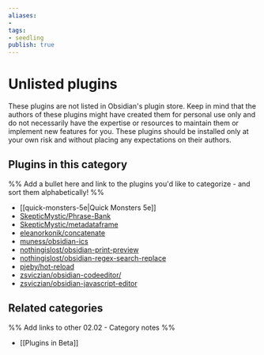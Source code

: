 ```yaml
---
aliases:
- 
tags: 
- seedling 
publish: true
---
```



# Unlisted plugins

These plugins are not listed in Obsidian's plugin store. Keep in mind that the authors of these plugins might have created them for personal use only and do not necessarily have the expertise or resources to maintain them or implement new features for you. These plugins should be installed only at your own risk and without placing any expectations on their authors. 

## Plugins in this category

%% Add a bullet here and link to the plugins you'd like to categorize - and sort them alphabetically! %%

- [[quick-monsters-5e|Quick Monsters 5e]]
- [SkepticMystic/Phrase-Bank](https://github.com/SkepticMystic/Phrase-Bank)
- [SkepticMystic/metadataframe](https://github.com/SkepticMystic/metadataframe)
- [eleanorkonik/concatenate](https://github.com/eleanorkonik/concatenate)
- [muness/obsidian-ics](https://github.com/muness/obsidian-ics)
- [nothingislost/obsidian-print-preview](https://github.com/nothingislost/obsidian-print-preview)
- [nothingislost/obsidian-regex-search-replace](https://github.com/nothingislost/obsidian-regex-search-replace)
- [pjeby/hot-reload](https://github.com/pjeby/hot-reload)
- [zsviczian/obsidian-codeeditor/](https://github.com/zsviczian/obsidian-codeeditor/)
- [zsviczian/obsidian-javascript-editor](https://github.com/zsviczian/obsidian-javascript-editor)

## Related categories

%% Add links to other 02.02 - Category notes %%

- [[Plugins in Beta]]